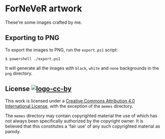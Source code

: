 ForNeVeR artwork
================

These're some images crafted by me.

## Exporting to PNG

To export the images to PNG, run the `export.ps1` script:

```console
$ powershell ./export.ps1
```

It will generate all the images with `black`, `white` and `none` backgrounds in
the `png` directory.

## License [![logo-cc-by][]][cc-by-license]

This work is licensed under a [Creative Commons Attribution 4.0 International
License][cc-by-license], with the exception of the `memes` directory.

The `memes` directory may contain copyrighted material the use of which has not
always been specifically authorized by the copyright owner. It is believed that
this constitutes a 'fair use' of any such copyrighted material as parody.

[cc-by-license]: https://creativecommons.org/licenses/by/4.0/

[logo-cc-by]: https://i.creativecommons.org/l/by/4.0/80x15.png
